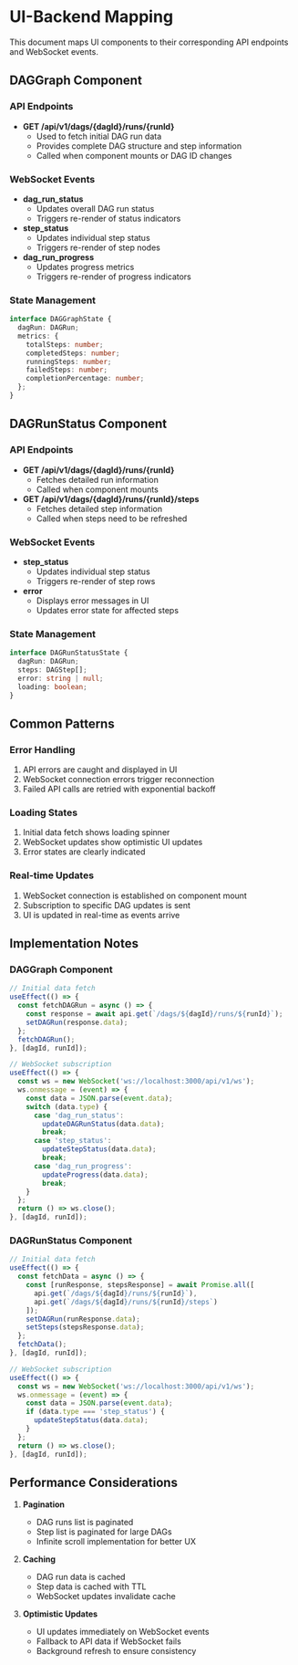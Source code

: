 # UI-Backend Mapping

This document maps UI components to their corresponding API endpoints and WebSocket events.

## DAGGraph Component

### API Endpoints
- **GET /api/v1/dags/{dagId}/runs/{runId}**
  - Used to fetch initial DAG run data
  - Provides complete DAG structure and step information
  - Called when component mounts or DAG ID changes

### WebSocket Events
- **dag_run_status**
  - Updates overall DAG run status
  - Triggers re-render of status indicators
- **step_status**
  - Updates individual step status
  - Triggers re-render of step nodes
- **dag_run_progress**
  - Updates progress metrics
  - Triggers re-render of progress indicators

### State Management
```typescript
interface DAGGraphState {
  dagRun: DAGRun;
  metrics: {
    totalSteps: number;
    completedSteps: number;
    runningSteps: number;
    failedSteps: number;
    completionPercentage: number;
  };
}
```

## DAGRunStatus Component

### API Endpoints
- **GET /api/v1/dags/{dagId}/runs/{runId}**
  - Fetches detailed run information
  - Called when component mounts
- **GET /api/v1/dags/{dagId}/runs/{runId}/steps**
  - Fetches detailed step information
  - Called when steps need to be refreshed

### WebSocket Events
- **step_status**
  - Updates individual step status
  - Triggers re-render of step rows
- **error**
  - Displays error messages in UI
  - Updates error state for affected steps

### State Management
```typescript
interface DAGRunStatusState {
  dagRun: DAGRun;
  steps: DAGStep[];
  error: string | null;
  loading: boolean;
}
```

## Common Patterns

### Error Handling
1. API errors are caught and displayed in UI
2. WebSocket connection errors trigger reconnection
3. Failed API calls are retried with exponential backoff

### Loading States
1. Initial data fetch shows loading spinner
2. WebSocket updates show optimistic UI updates
3. Error states are clearly indicated

### Real-time Updates
1. WebSocket connection is established on component mount
2. Subscription to specific DAG updates is sent
3. UI is updated in real-time as events arrive

## Implementation Notes

### DAGGraph Component
```typescript
// Initial data fetch
useEffect(() => {
  const fetchDAGRun = async () => {
    const response = await api.get(`/dags/${dagId}/runs/${runId}`);
    setDAGRun(response.data);
  };
  fetchDAGRun();
}, [dagId, runId]);

// WebSocket subscription
useEffect(() => {
  const ws = new WebSocket('ws://localhost:3000/api/v1/ws');
  ws.onmessage = (event) => {
    const data = JSON.parse(event.data);
    switch (data.type) {
      case 'dag_run_status':
        updateDAGRunStatus(data.data);
        break;
      case 'step_status':
        updateStepStatus(data.data);
        break;
      case 'dag_run_progress':
        updateProgress(data.data);
        break;
    }
  };
  return () => ws.close();
}, [dagId, runId]);
```

### DAGRunStatus Component
```typescript
// Initial data fetch
useEffect(() => {
  const fetchData = async () => {
    const [runResponse, stepsResponse] = await Promise.all([
      api.get(`/dags/${dagId}/runs/${runId}`),
      api.get(`/dags/${dagId}/runs/${runId}/steps`)
    ]);
    setDAGRun(runResponse.data);
    setSteps(stepsResponse.data);
  };
  fetchData();
}, [dagId, runId]);

// WebSocket subscription
useEffect(() => {
  const ws = new WebSocket('ws://localhost:3000/api/v1/ws');
  ws.onmessage = (event) => {
    const data = JSON.parse(event.data);
    if (data.type === 'step_status') {
      updateStepStatus(data.data);
    }
  };
  return () => ws.close();
}, [dagId, runId]);
```

## Performance Considerations

1. **Pagination**
   - DAG runs list is paginated
   - Step list is paginated for large DAGs
   - Infinite scroll implementation for better UX

2. **Caching**
   - DAG run data is cached
   - Step data is cached with TTL
   - WebSocket updates invalidate cache

3. **Optimistic Updates**
   - UI updates immediately on WebSocket events
   - Fallback to API data if WebSocket fails
   - Background refresh to ensure consistency 
